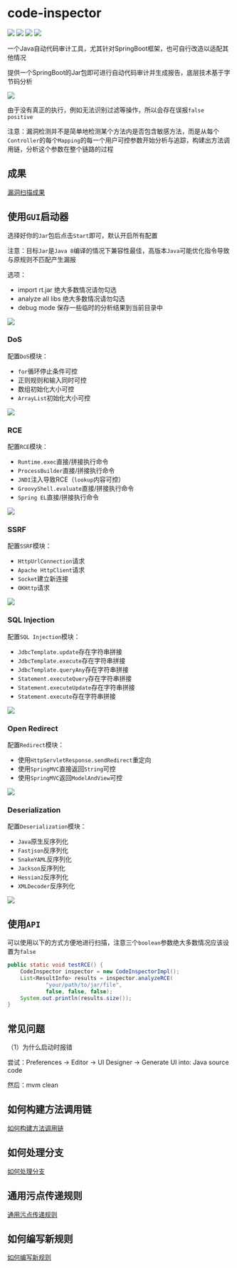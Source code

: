 # code-inspector

![](https://img.shields.io/badge/build-passing-brightgreen)
![](https://img.shields.io/badge/ASM-9.4-blue)
![](https://img.shields.io/badge/Java-8-red)
![](https://img.shields.io/badge/Line-5930-yellow)

一个Java自动代码审计工具，尤其针对SpringBoot框架，也可自行改造以适配其他情况

提供一个SpringBoot的Jar包即可进行自动代码审计并生成报告，底层技术基于字节码分析

![](images/00000.png)

由于没有真正的执行，例如无法识别过滤等操作，所以会存在误报`false positive`

注意：漏洞检测并不是简单地检测某个方法内是否包含敏感方法，而是从每个`Controller`的每个`Mapping`的每一个用户可控参数开始分析与追踪，构建出方法调用链，分析这个参数在整个链路的过程

## 成果

[漏洞扫描成果](doc/ACHIEVE.md)

## 使用`GUI`启动器

选择好你的`Jar`包后点击`Start`即可，默认开启所有配置

注意：目标`Jar`是`Java 8`编译的情况下兼容性最佳，高版本`Java`可能优化指令导致与原规则不匹配产生漏报

选项：
- import rt.jar 绝大多数情况请勿勾选
- analyze all libs 绝大多数情况请勿勾选
- debug mode 保存一些临时的分析结果到当前目录中

![](images/00006.png)

### DoS

配置`DoS`模块：
- `for`循环停止条件可控
- 正则规则和输入同时可控
- 数组初始化大小可控
- `ArrayList`初始化大小可控

![](images/00007.png)

### RCE

配置`RCE`模块：
- `Runtime.exec`直接/拼接执行命令
- `ProcessBuilder`直接/拼接执行命令
- `JNDI`注入导致RCE（`lookup`内容可控）
- `GroovyShell.evaluate`直接/拼接执行命令
- `Spring EL`直接/拼接执行命令

![](images/00008.png)

### SSRF

配置`SSRF`模块：
- `HttpUrlConnection`请求
- `Apache HttpClient`请求
- `Socket`建立新连接
- `OKHttp`请求

![](images/00009.png)

### SQL Injection

配置`SQL Injection`模块：
- `JdbcTemplate.update`存在字符串拼接
- `JdbcTemplate.execute`存在字符串拼接
- `JdbcTemplate.queryAny`存在字符串拼接
- `Statement.executeQuery`存在字符串拼接
- `Statement.executeUpdate`存在字符串拼接
- `Statement.execute`存在字符串拼接

![](images/00010.png)

### Open Redirect

配置`Redirect`模块：
- 使用`HttpServletResponse.sendRedirect`重定向
- 使用`SpringMVC`直接返回`String`可控
- 使用`SpringMVC`返回`ModelAndView`可控

![](images/00011.png)

### Deserialization

配置`Deserialization`模块：
- `Java`原生反序列化
- `Fastjson`反序列化
- `SnakeYAML`反序列化
- `Jackson`反序列化
- `Hessian2`反序列化
- `XMLDecoder`反序列化

![](images/00012.png)

## 使用`API`

可以使用以下的方式方便地进行扫描，注意三个`boolean`参数绝大多数情况应该设置为`false`

```java
public static void testRCE() {
    CodeInspector inspector = new CodeInspectorImpl();
    List<ResultInfo> results = inspector.analyzeRCE(
            "your/path/to/jar/file",
            false, false, false);
    System.out.println(results.size());
}
```

## 常见问题

（1）为什么启动时报错

尝试：Preferences -> Editor -> UI Designer -> Generate UI into: Java source code

然后：mvm clean


## 如何构建方法调用链

[如何构建方法调用链](doc/CHAINS.md)

## 如何处理分支

[如何处理分支](doc/LABEL.md)

## 通用污点传递规则

[通用污点传递规则](doc/TAINT.md)

## 如何编写新规则

[如何编写新规则](doc/NEW.md)
